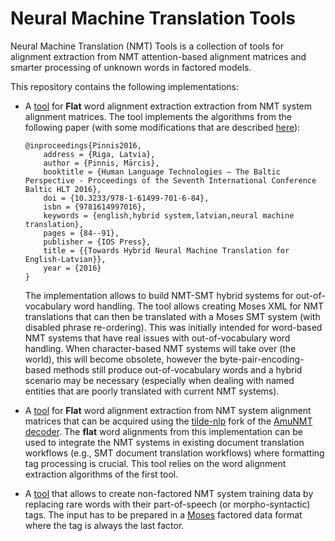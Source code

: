 # Neural Machine Translation Tools 

Neural Machine Translation (NMT) Tools is a collection of tools for alignment extraction from NMT attention-based alignment matrices and smarter processing of unknown words in factored models.

This repository contains the following implementations:
* A [tool](ProcessNMTAlignments) for __Flat__ word alignment extraction extraction from NMT system alignment matrices. The tool implements the algorithms from the following paper (with some modifications that are described [here](https://github.com/tilde-nlp/et-mt-tools)):

    ```
    @inproceedings{Pinnis2016,
        address = {Riga, Latvia},
        author = {Pinnis, Mārcis},
        booktitle = {Human Language Technologies – The Baltic Perspective - Proceedings of the Seventh International Conference Baltic HLT 2016},
        doi = {10.3233/978-1-61499-701-6-84},
        isbn = {9781614997016},
        keywords = {english,hybrid system,latvian,neural machine translation},
        pages = {84--91},
        publisher = {IOS Press},
        title = {{Towards Hybrid Neural Machine Translation for English-Latvian}},
        year = {2016}
    }
    ```

    The implementation allows to build NMT-SMT hybrid systems for out-of-vocabulary word handling. The tool allows creating Moses XML for NMT translations that can then be translated with a Moses SMT system (with disabled phrase re-ordering). This was initially intended for word-based NMT systems that have real issues with out-of-vocabulary word handling. When character-based NMT systems will take over (the world), this will become obsolete, however the byte-pair-encoding-based methods still produce out-of-vocabulary words and a hybrid scenario may be necessary (especially when dealing with named entities that are poorly translated with current NMT systems).
* A [tool](AttentionMatrixToAlignment) for __Flat__ word alignment extraction from NMT system alignment matrices that can be acquired using the [tilde-nlp](https://github.com/tilde-nlp) fork of the [AmuNMT decoder](https://github.com/tilde-nlp/amunmt). The __flat__ word alignments from this implementation can be used to integrate the NMT systems in existing document translation workflows (e.g., SMT document translation workflows) where formatting tag processing is crucial. This tool relies on the word alignment extraction algorithms of the first tool.
* A [tool](ReplaceRareWordsWithPOSTags) that allows to create non-factored NMT system training data by replacing rare words with their part-of-speech (or morpho-syntactic) tags. The input has to be prepared in a [Moses](http://www.statmt.org/moses/?n=FactoredTraining.PrepareTraining) factored data format where the tag is always the last factor.